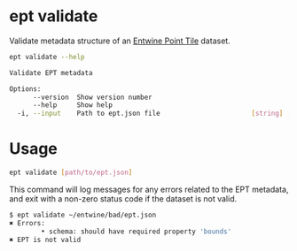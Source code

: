 # ept validate

Validate metadata structure of an [Entwine Point Tile](https://entwine.io/entwine-point-tile.html) dataset.

```bash
ept validate --help

Validate EPT metadata

Options:
      --version  Show version number                                   [boolean]
      --help     Show help                                             [boolean]
  -i, --input    Path to ept.json file                       [string] [required]
```

# Usage

```bash
ept validate [path/to/ept.json]
```

This command will log messages for any errors related to the EPT metadata, and exit with a non-zero status code if the dataset is not valid.

```bash
$ ept validate ~/entwine/bad/ept.json
✖ Errors:
        • schema: should have required property 'bounds'
✖ EPT is not valid
```
